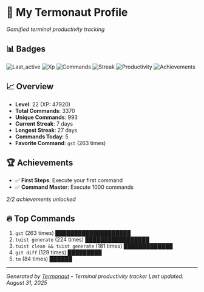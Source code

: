 # 🚀 My Termonaut Profile

*Gamified terminal productivity tracking*

## 📊 Badges

![Last_active](https://img.shields.io/badge/Last+Active-4h+ago-green?style=flat-square&logo=terminal&logoColor=white) ![Xp](https://img.shields.io/badge/XP-Level+22+%2847920%2F52900%29-blue?style=flat-square&logo=terminal&logoColor=white) ![Commands](https://img.shields.io/badge/Commands-3370-blue?style=flat-square&logo=terminal&logoColor=white) ![Streak](https://img.shields.io/badge/Streak-7+days-blue?style=flat-square&logo=terminal&logoColor=white) ![Productivity](https://img.shields.io/badge/Productivity-80.0%25-green?style=flat-square&logo=terminal&logoColor=white) ![Achievements](https://img.shields.io/badge/Achievements-5%2F10-blue?style=flat-square&logo=terminal&logoColor=white) 

## 📈 Overview

- **Level**: 22 (XP: 47920)
- **Total Commands**: 3370
- **Unique Commands**: 993
- **Current Streak**: 7 days
- **Longest Streak**: 27 days
- **Commands Today**: 5
- **Favorite Command**: `gst` (263 times)

## 🏆 Achievements

- ✅ **First Steps**: Execute your first command
- ✅ **Command Master**: Execute 1000 commands

*2/2 achievements unlocked*

## 🔥 Top Commands

1. `gst` (263 times) ████████████████████
2. `tuist generate` (224 times) █████████████████
3. `tuist clean && tuist generate` (181 times) █████████████
4. `git diff` (129 times) █████████
5. `tm` (84 times) ██████

---

*Generated by [Termonaut](https://github.com/oiahoon/termonaut) - Terminal productivity tracker*
*Last updated: August 31, 2025*
